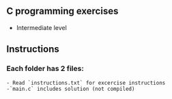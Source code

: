 ## C programming exercises
- Intermediate level

## Instructions

### Each folder has 2 files:
    - Read `instructions.txt` for excercise instructions
    -`main.c` includes solution (not compiled)

